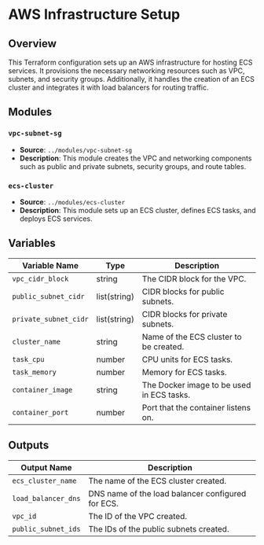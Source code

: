 # AWS Infrastructure Setup

## Overview

This Terraform configuration sets up an AWS infrastructure for hosting ECS services. It provisions the necessary networking resources such as VPC, subnets, and security groups. Additionally, it handles the creation of an ECS cluster and integrates it with load balancers for routing traffic.

## Modules

### `vpc-subnet-sg`
- **Source**: `../modules/vpc-subnet-sg`
- **Description**: This module creates the VPC and networking components such as public and private subnets, security groups, and route tables.

### `ecs-cluster`
- **Source**: `../modules/ecs-cluster`
- **Description**: This module sets up an ECS cluster, defines ECS tasks, and deploys ECS services.

## Variables

| Variable Name         | Type         | Description                               |
| --------------------- | ------------ | ----------------------------------------- |
| `vpc_cidr_block`      | string       | The CIDR block for the VPC.               |
| `public_subnet_cidr`  | list(string) | CIDR blocks for public subnets.           |
| `private_subnet_cidr` | list(string) | CIDR blocks for private subnets.          |
| `cluster_name`        | string       | Name of the ECS cluster to be created.    |
| `task_cpu`            | number       | CPU units for ECS tasks.                  |
| `task_memory`         | number       | Memory for ECS tasks.                     |
| `container_image`     | string       | The Docker image to be used in ECS tasks. |
| `container_port`      | number       | Port that the container listens on.       |

## Outputs

| Output Name         | Description                                       |
| ------------------- | ------------------------------------------------- |
| `ecs_cluster_name`  | The name of the ECS cluster created.              |
| `load_balancer_dns` | DNS name of the load balancer configured for ECS. |
| `vpc_id`            | The ID of the VPC created.                        |
| `public_subnet_ids` | The IDs of the public subnets created.            |
